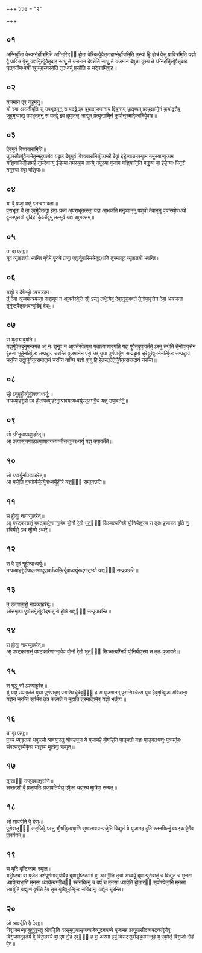 +++
title = "२"

+++
## ०१
अग्निर्हो᳘ता वेत्त्वग्ने᳘र्होत्रमि᳘ति अग्नि᳘रिदᳫं हो᳘ता वेत्त्वि᳘त्येॗवैत᳘दाहाग्ने᳘र्होत्रमि᳘ति त᳘स्यो हि᳘ होत्रं वे᳘त्तु प्रावित्रमि᳘ति यज्ञो वै᳘ प्रावित्रं वे᳘त्तु यज्ञमि᳘त्येॗवैत᳘दाह साधु᳘ ते यजमान देवतेति साधु᳘ ते यजमान देव᳘ता य᳘स्य ते ऽग्निर्होते᳘त्येॗवैत᳘दाह घृत᳘वतीमध्वर्यो स्रु᳘चमा᳘स्यस्वे᳘ति त᳘दध्वर्यु प्र᳘सौति स यदे᳘कामिवा᳘ह॥  
## ०२
य᳘जमान एव᳘ जुहूम᳘नु᳟᳟॥  
यो स्मा अरातीय᳘ति स᳘ उपभृ᳘तम᳘नु स यद्द्वे᳘ इव ब्रूयाद्य᳘जमानाय द्विष᳘न्तम् भ्रा᳘तृव्यम् प्रत्युद्यामि᳘नं कुर्यादॗत्तैव᳘ जुहूम᳘न्वाद्य᳘ उपभृ᳘तम᳘नु स यद्द्वे᳘ इव ब्रूया᳘दत्त्र᳘ आद्य᳘म् प्रत्युद्यामि᳘नं कुर्यात्त᳘स्मादे᳘कामिवैॗवाह॥  
## ०३
देव᳘युवं विश्ववारामि᳘ति॥  
उ᳘पस्तौत्येॗवैनामेत᳘न्मह᳘यत्येव यदा᳘ह देव᳘युवं विश्ववारामिती᳘डामहै देवां᳘ ईडे᳘न्यान्नमस्या᳘म नमॗस्यान्य᳘जाम यज्ञि᳘यानिती᳘डामहै ता᳘न्देवान्य᳘ ईडे᳘न्या नमस्या᳘म तान्ये᳘ नमॗस्या य᳘जाम यज्ञि᳘यानि᳘ति मनुॗष्या वा᳘ ईडे᳘न्याः पित᳘रो नमॗस्या देवा᳘ यज्ञि᳘याः॥  
## ०४
या वै᳘ प्रजा᳘ यज्ञे᳘ ऽनन्वाभक्ताः॥  
प᳘राभूता वै ता᳘ एव᳘मेॗवैतद्या᳘ इमाः᳘ प्रजा अ᳘पराभूतत्स्ता᳘ यज्ञ आ᳘भजति मनुॗष्यान᳘नु पश᳘वो देवान᳘नु व᳘यांस्यो᳘षधयो व᳘नस्प᳘तयो य᳘दिदं कि᳘ञ्चैव᳘मु तत्स᳘र्वं यज्ञ आ᳘भक्तम्॥  
## ०५
ता वा᳘ एताः᳟॥  
न᳘व व्या᳘हृतयो भवन्ति न᳘वेमे पु᳘रुषे प्राणा᳘ एता᳘नेॗवास्मिन्नेत᳘द्दधाति त᳘स्मान्न᳘व व्या᳘हृतयो भवन्ति॥  
## ०६
यज्ञो᳘ ह देवेभ्यो᳘ ऽपचक्राम॥  
तं᳘ देवा अ᳘न्वमन्त्रयन्ता᳘ नःशृणू᳘प न आ᳘वर्तस्वे᳘ति सो᳘ ऽस्तु तथे᳘त्येव᳘ देवा᳘नुपा᳘ववर्त ते᳘नोपा᳘वृत्तेन देवा᳘ अयजन्त ते᳘नेॗष्ट्वैत᳘दभवन्य᳘दिदं᳘ देवाः᳟॥  
## ०७
स य᳘दाश्राव᳘यति॥  
यज्ञ᳘मेॗवैतद᳘नुमन्त्रयत आ᳘ नः शृनू᳘प न आ᳘वर्तस्वेत्य᳘थ य᳘त्प्रत्याश्राव᳘यति यज्ञ᳘ एॗवैत᳘दुपा᳘वर्तते᳘ ऽस्तु तथे᳘ति ते᳘नोपा᳘वृत्तेन रे᳘तसा भूते᳘नर्त्वि᳘जः सम्प्रदा᳘यं चरन्ति य᳘जमानेन परो᳘ ऽक्ष्ं य᳘था पूर्णपात्रे᳘ण सम्प्रदा᳘यं च᳘रेयुरेव᳘मनेनर्त्वि᳘जः सम्प्रदा᳘यं चर᳘न्ति त᳘द्वाॗचैॗवैत᳘त्सम्प्रदा᳘यं चरन्ति वाग्घि᳘ यज्ञो वा᳘गु हि रे᳘तस्त᳘देते᳘नैॗवैत᳘त्सम्प्रदा᳘यं चरन्ति॥  
## ०८
सो᳘ ऽनुब्रूही᳘त्येॗवोॗक्त्वाध्वर्युः᳟᳟॥  
नापव्या᳘हरेॗन्नो एव हो᳘तापव्या᳘हरेदा᳘श्रावयत्यध्वर्युस्त᳘दग्नी᳘धं यज्ञ᳘ उपा᳘वर्तते᳟᳟॥  
## ०९
सो ऽग्निॗन्नापव्या᳘हरेत्॥  
आ᳘ प्रत्याश्रा᳘वणात्प्रत्या᳘श्रावयत्यग्नीत्तत्पुनरध्वर्युं यज्ञ᳘ उपा᳘वर्तते॥  
## १०
सो ऽध्वर्यु᳘र्नापव्याहरेत्॥  
आ यजे᳘ति व᳘क्तोर्यजे᳘त्येॗवाध्वर्युर्हो᳘त्रे यज्ञ᳘ᳫं᳘ सम्प्र᳘यछति॥  
## ११
स हो᳘ताॗ नापव्या᳘हरेत्॥  
आ᳘ वषट्कारात्तं᳘ वषट्कारे᳘णाग्ना᳘वेव यो᳘नौ रे᳘तो भूत᳘ᳫं᳘ सिञ्चत्यग्निर्वै यो᳘निर्यज्ञ᳘स्य स त᳘तः प्र᳘जायत इ᳘ति नु᳘ हविर्यज्ञे᳘ ऽथ सौॗम्ये ऽध्वरे᳟॥  
## १२
स वै ग्र᳘हं गृहीॗत्वाध्वर्युः᳟᳟॥  
नापव्या᳘हरेॗदोपाक᳘रणादुपा᳘वर्तध्वमि᳘त्येॗवाध्वर्यु᳘रुद्गातृ᳘भ्यो यज्ञ᳘ᳫं᳘ सम्प्र᳘यछति॥  
## १३
त᳘ उद्गाता᳘रोॗ नापव्या᳘हरेयुः᳟᳟॥  
ओत्तमा᳘या एॗषोत्तमे᳘त्येॗवोद्गाता᳘रो हो᳘त्रे यज्ञ᳘ᳫं᳘ सम्प्र᳘यछन्ति॥  
## १४
स हो᳘ताॗ नापव्या᳘हरेत्॥  
आ᳘ वषट्कारात्तं᳘ वषट्कारेणाग्ना᳘वेव यो᳘नौ रे᳘तो भूत᳘ᳫं᳘ सिञ्चत्यग्निर्वै यो᳘निर्यज्ञ᳘स्य स त᳘तः प्र᳘जायते॥  
## १५
स य᳘द्धॗ सो ऽपव्याह᳘रेत्॥  
यं᳘ यज्ञ᳘ उपाव᳘र्तते य᳘था पूर्णपात्र᳘म् परासिञ्चे᳘देव᳘ᳫं᳘ ह स य᳘जमानम् प᳘रासिञ्चेत्स य᳘त्र हैव᳘मृत्वि᳘जः संविदाना᳘ यज्ञे᳘न च᳘रन्ति स᳘र्वमेव त᳘त्र कल्पते न मुह्यति त᳘स्मादेव᳘मेव᳘ यज्ञो᳘ भर्त᳘व्यः॥  
## १६
ता वा᳘ एताः᳟॥  
प᳘ञ्च व्या᳘हृतयो भवॗन्त्यो श्रावया᳘स्तु श्रौ᳘षड्य᳘ज ये य᳘जामहे वौ᳘षडि᳘ति पा᳘ङ्क्तो यज्ञः पा᳘ङ्क्तःपशुः प᳘ञ्चर्त᳘वः संवत्सर᳘स्यैषै᳘का यज्ञ᳘स्य माॗत्रैषा᳘ सम्प᳘त्॥  
## १७
ता᳘साᳫं सप्त᳘दशाक्ष᳘राणि॥  
सप्तदशो वै᳘ प्रजा᳘पतिः प्रजा᳘पतिर्यज्ञ᳘ एषै᳘का यज्ञ᳘स्य माॗत्रैषा᳘ सम्पत्᳟᳟॥  
## १८
ओ श्रावये᳘ति वै᳘ देवाः᳟॥  
पुरोवात᳘ᳫं᳘ ससृजिरे᳘ ऽस्तु श्रौ᳘षडि᳘त्यभ्रा᳘णि स᳘मप्लावयन्यजे᳘ति विद्यु᳘तं ये य᳘जामह इ᳘ति स्तनयित्नुं᳘ वषट्कारे᳘णैव प्रा᳘वर्षयन्॥  
## १९
स य᳘दि वृ᳘ष्टिकामः स्या᳘त्॥  
यदी᳘ष्ट्या वा य᳘जेत दर्शपूर्णमास᳘योर्वैव᳘ ब्रूयाद्वृ᳘ष्टिकामो वा᳘ अस्मी᳘ति त᳘त्रो अध्वर्युं᳘ ब्रूयात्पुरोवातं᳘ च विद्यु᳘तं च म᳘नसा ध्याये᳘त्यभ्रा᳘णि म᳘नसा ध्याये᳘त्यग्नी᳘धᳫं स्तनयित्नुं᳘ च वर्षं᳘ च म᳘नसा ध्याये᳘ति हो᳘तारᳫं स᳘र्वाण्येता᳘नि म᳘नसा ध्याये᳘ति ब्रह्मा᳘णं व᳘र्षति हैव त᳘त्र य᳘त्रैव᳘मृत्वि᳘जः संविदाना᳘ यज्ञे᳘न च᳘रन्ति॥  
## २०
ओ श्रावये᳘ति वै᳘ देवाः᳟॥  
विरा᳘जमभ्या᳘जुहुवुर᳘स्तु श्रौषडि᳘ति वत्स᳘मुपा᳘वासृजन्यजेत्यु᳘दनयन्ये य᳘जामह इत्यु᳘पासीदन्वषट्कारे᳘णैव᳘ विरा᳘जमदुहतेयं वै᳘ विरा᳘डस्यै वा᳘ एष दो᳘ह एव᳘ᳫं᳘ ह वा᳘ अस्मा इयं᳘ विराट्स᳘र्वाङ्का᳘मान्दुहे य᳘ एव᳘मेतं᳘ विरा᳘जो दोहं वे᳘द॥  